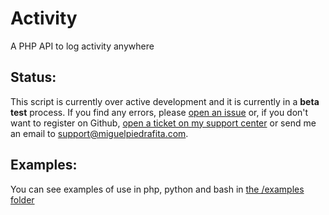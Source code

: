 # Activity
A PHP API to log activity anywhere

## Status:
This script is currently over active development and it is currently in a **beta test** process. If you find any errors, please [open an issue](https://github.com/m1guelpf/Activity/issues/new) or, if you don't want to register on Github, [open a ticket on my support center](https://support.miguelpiedrafita.com) or send me an email to [support@miguelpiedrafita.com](malito:support@miguelpiedrafita.com).

## Examples:
You can see examples of use in php, python and bash in [the /examples folder](https://github.com/m1guelpf/Activity/blob/master/examples/)
